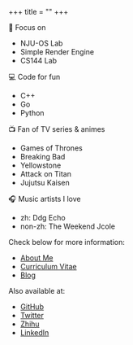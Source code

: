 +++
title = "" 
+++

🎯 Focus on

- NJU-OS Lab
- Simple Render Engine
- CS144 Lab

💻 Code for fun

- C++
- Go
- Python

📺 Fan of TV series & animes

- Games of Thrones
- Breaking Bad
- Yellowstone
- Attack on Titan
- Jujutsu Kaisen

🎧 Music artists I love

- zh: Ddg Echo
- non-zh: The Weekend Jcole

Check below for more information:

- [About Me](/about)
- [Curriculum Vitae](https://github.com/Zhytou/Zhytou/CV.pdf)
- [Blog](/post)

Also available at:

- [GitHub](https://github.com/Zhytou)
- [Twitter](https://twitter.com/_ZhoY_)
- [Zhihu](https://www.zhihu.com/people/hdian-tou)
- [LinkedIn](https://www.linkedin.com/in/yang-zhong-190072218/)
